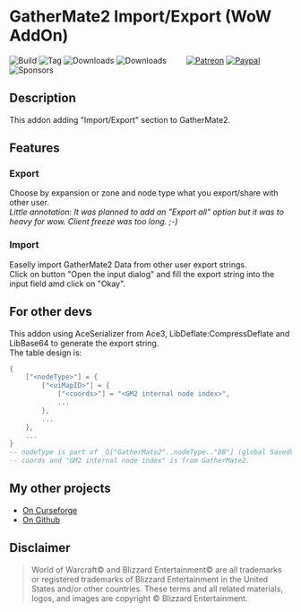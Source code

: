 # GatherMate2 Import/Export (WoW AddOn)
![Build](https://github.com/hizuro/gathermate2_importexport/actions/workflows/bigwigsmods-packager.yml/badge.svg)
![Tag](https://img.shields.io/github/v/tag/hizuro/gathermate2_importexport?style=flat-square)
![Downloads](https://img.shields.io/github/downloads/hizuro/gathermate2_importexport/total?style=flat-square)
![Downloads](https://img.shields.io/github/downloads/hizuro/gathermate2_importexport/latest/total?style=flat-square)
&nbsp; &nbsp; &nbsp; &nbsp;
[![Patreon](https://img.shields.io/badge/&zwj;-Patreon-gray?logo=patreon&color=red&style=flat-square)](https://www.patreon.com/bePatron?u=12558524)
[![Paypal](https://img.shields.io/badge/&zwj;-Paypal-gray?logo=paypal&color=blue&style=flat-square)](https://paypal.me/hizuro)
![Sponsors](https://img.shields.io/github/sponsors/hizuro?logo=github&style=flat-square)

## Description
This addon adding "Import/Export" section to GatherMate2.

## Features

### Export
Choose by expansion or zone and node type what you export/share with other user.\
*Little annotation: It was planned to add an "Export all" option but it was to heavy for wow. Client freeze was too long. ;-)*

### Import
Easelly import GatherMate2 Data from other user export strings.\
Click on button "Open the input dialog" and fill the export string into the input field amd click on "Okay".

## For other devs
This addon using AceSerializer from Ace3, LibDeflate:CompressDeflate and LibBase64 to generate the export string.\
The table design is:
```lua
{
    ["<nodeType>"] = {
        ["<uiMapID>"] = {
            ["<coords>"] = "<GM2 internal node index>",
            ...
        },
        ...
    },
    ...
}
-- nodeType is part of _G["GatherMate2"..nodeType.."DB"] (global SavedVariable from GatherMate2)
-- coords and "GM2 internal node index" is from GatherMate2.
```

## My other projects
* [On Curseforge](https://www.curseforge.com/members/hizuro_de/projects)
* [On Github](https://github.com/hizuro?tab=repositories)

## Disclaimer
> World of Warcraft© and Blizzard Entertainment© are all trademarks or registered trademarks of Blizzard Entertainment in the United States and/or other countries. These terms and all related materials, logos, and images are copyright © Blizzard Entertainment.
